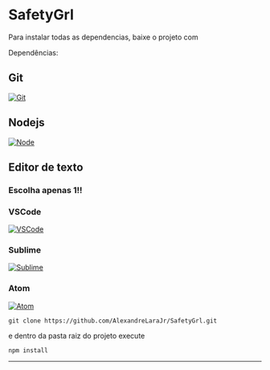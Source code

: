 # SafetyGrl

Para instalar todas as dependencias, baixe o projeto com

Dependências:

## Git

[![Git](https://img.shields.io/badge/Git-F05032?style=for-the-badge&logo=git&logoColor=white&link=https://git-scm.com/downloads)](https://git-scm.com/downloads)

## Nodejs

[![Node](https://img.shields.io/badge/Node-339933?logo=node.js&logoColor=white&style=for-the-badge&link=https://nodejs.dev/)](https://nodejs.dev/)

## Editor de texto

### Escolha apenas 1!!

### VSCode

[![VSCode](https://img.shields.io/badge/VSCode-007ACC?logo=visual-studio-code&logoColor=white&style=for-the-badge&link=https://code.visualstudio.com/)](https://code.visualstudio.com/)

### Sublime

[![Sublime](https://img.shields.io/badge/Sublime-FF9800?logo=sublime-text&logoColor=white&style=for-the-badge&link=https://www.sublimetext.com/3)](https://www.sublimetext.com/3)

### Atom

[![Atom](https://img.shields.io/badge/Atom-66595C?logo=atom&logoColor=white&style=for-the-badge&link=https://atom.io/)](https://atom.io/)



```
git clone https://github.com/AlexandreLaraJr/SafetyGrl.git
```

e dentro da pasta raiz do projeto execute

```
npm install
```


---

